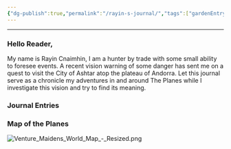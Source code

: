 ```yaml
---
{"dg-publish":true,"permalink":"/rayin-s-journal/","tags":["gardenEntry"]}
---
```


---

### Hello Reader, 
My name is Rayin Cnaimhin, I am a hunter by trade with some small ability to foresee events. A recent vision warning of some danger has sent me on a quest to visit the City of Ashtar atop the plateau of Andorra.  Let this journal serve as a chronicle my adventures in and around The Planes while I investigate this vision and try to find its meaning.

### Journal Entries

### Map of the Planes
![Venture_Maidens_World_Map_-_Resized.png](/img/user/Hells%20Bells/Map/Venture_Maidens_World_Map_-_Resized.png)

